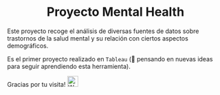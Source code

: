 <h1 align='center'>Proyecto Mental Health</h1>

Este proyecto recoge el análisis de diversas fuentes de datos sobre trastornos de la salud mental y su relación con ciertos aspectos demográficos.

Es el primer proyecto realizado en `Tableau` (🧠 pensando en nuevas ideas para seguir aprendiendo esta herramienta).

Gracias por tu visita! <img src="https://raw.githubusercontent.com/Tarikul-Islam-Anik/Animated-Fluent-Emojis/master/Emojis/Hand%20gestures/Waving%20Hand.png" alt="Waving Hand" width="25" height="25" />
